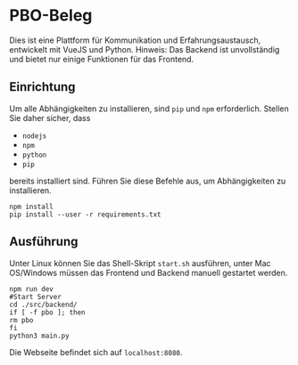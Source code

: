 # PBO-Beleg

Dies ist eine Plattform für Kommunikation und Erfahrungsaustausch, entwickelt mit VueJS und Python. Hinweis: Das Backend ist unvollständig und bietet nur einige Funktionen für das Frontend.

## Einrichtung

Um alle Abhängigkeiten zu installieren, sind `pip` und `npm` erforderlich. Stellen Sie daher sicher, dass

- `nodejs`
- `npm`
- `python`
- `pip`

bereits installiert sind. Führen Sie diese Befehle aus, um Abhängigkeiten zu installieren.

```
npm install
pip install --user -r requirements.txt
```

## Ausführung

Unter Linux können Sie das Shell-Skript `start.sh` ausführen, unter Mac OS/Windows müssen das Frontend und Backend manuell gestartet werden.

```
npm run dev
#Start Server
cd ./src/backend/
if [ -f pbo ]; then
rm pbo
fi
python3 main.py
```

Die Webseite befindet sich auf `localhost:8080`.
